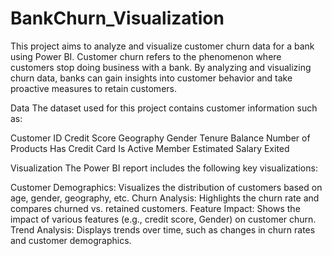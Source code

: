 # BankChurn_Visualization

This project aims to analyze and visualize customer churn data for a bank using Power BI. Customer churn refers to the phenomenon where customers stop doing business with a bank. 
By analyzing and visualizing churn data, banks can gain insights into customer behavior and take proactive measures to retain customers.

Data
The dataset used for this project contains customer information such as:

Customer ID
Credit Score
Geography
Gender
Tenure
Balance
Number of Products
Has Credit Card
Is Active Member
Estimated Salary
Exited

Visualization
The Power BI report includes the following key visualizations:

Customer Demographics: Visualizes the distribution of customers based on age, gender, geography, etc.
Churn Analysis: Highlights the churn rate and compares churned vs. retained customers.
Feature Impact: Shows the impact of various features (e.g., credit score, Gender) on customer churn.
Trend Analysis: Displays trends over time, such as changes in churn rates and customer demographics.

